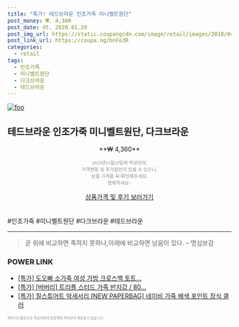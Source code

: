 ```yaml
--- 
title: "특가! 테드브라운 인조가죽 미니벨트원단" 
post_money: ₩. 4,360 
post_date: dt. 2020.01.29 
post_img_url: https://static.coupangcdn.com/image/retail/images/2018/04/12/17/3/71236689-767c-4511-aa8b-e1c0e2a15794.jpg 
post_link_url: https://coupa.ng/bnFo3R 
categories: 
  - retail 
tags: 
  - 인조가죽 
  - 미니벨트원단 
  - 다크브라운 
  - 테드브라운 
--- 
```

[![foo](https://static.coupangcdn.com/image/retail/images/2018/04/12/17/3/71236689-767c-4511-aa8b-e1c0e2a15794.jpg)](https://coupa.ng/bnFo3R) 

## 테드브라운 인조가죽 미니벨트원단, 다크브라운 
<p style="text-align: center;">**₩ 4,360**</p> 
<p style="text-align: center;"><span style="color: #898c8f; font-family: Georgia,Times,serif; font-size: 0.75em;">2020년01월29일에 작성되어, <br>가격변동 및 추가할인이 있을 수 있으니,<br> 상품 가격을 꼭!확인해주세요.<br>행복하세요~</span> 
</p>	 
<div markdown="0" style="text-align: center;"><a href="https://coupa.ng/bnFo3R" class="btn btn--success">상품가격 및 후기 보러가기</a></div> 
<br><br> 
  #인조가죽 #미니벨트원단 #다크브라운 #테드브라운 
<hr> 

> 곧 위에 비교하면 족하지 못하나,아래에 비교하면 남음이 있다. – 명심보감 


### POWER LINK

* <a href="https://blog.naver.com/an0733/221788463109" target="_blank">[특가] 도오빠 소가죽 여성 가방 크로스백 토트...</a>
* <a href="https://blog.naver.com/an0733/221786643910" target="_blank">[특가] [버버리] 트리플 스터드 가죽 반지갑 / 80...</a>
* <a href="https://blog.naver.com/sakai111/221788176422" target="_blank">[특가] 질스튜어트 악세서리 [NEW PAPERBAG] 네이비 가죽 배색 포인트 장식 클러</a>

<span style="color: #898c8f; font-family: Georgia,Times,serif; font-size: 0.55em;">파트너스활동으로 작성자에게 일정액의 커미션이 제공될수 있습니다.</span> 
